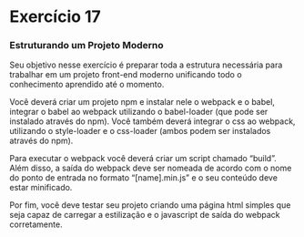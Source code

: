 # Exercício 17

### Estruturando um Projeto Moderno

Seu objetivo nesse exercício é preparar toda a estrutura necessária para trabalhar em um projeto front-end moderno unificando todo o conhecimento aprendido até o momento.

Você deverá criar um projeto npm e instalar nele o webpack e o babel, integrar o babel ao webpack utilizando o babel-loader (que pode ser instalado através do npm). Você também deverá integrar o css ao webpack, utilizando o style-loader e o css-loader (ambos podem ser instalados através do npm).

Para executar o webpack você deverá criar um script chamado “build”. Além disso, a saída do webpack deve ser nomeada de acordo com o nome do ponto de entrada no formato “[name].min.js” e o seu conteúdo deve estar minificado.

Por fim, você deve testar seu projeto criando uma página html simples que seja capaz de carregar a estilização e o javascript de saída do webpack corretamente.